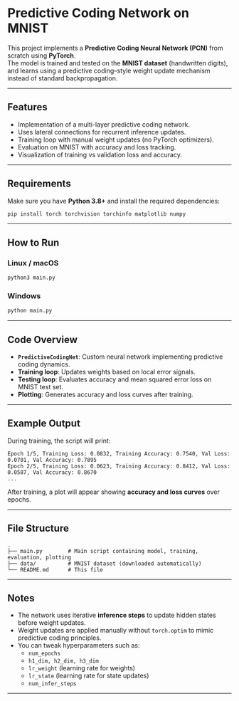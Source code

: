 # Predictive Coding Network on MNIST

This project implements a **Predictive Coding Neural Network (PCN)** from scratch using **PyTorch**.  
The model is trained and tested on the **MNIST dataset** (handwritten digits), and learns using a predictive coding–style weight update mechanism instead of standard backpropagation.

---

## Features
- Implementation of a multi-layer predictive coding network.
- Uses lateral connections for recurrent inference updates.
- Training loop with manual weight updates (no PyTorch optimizers).
- Evaluation on MNIST with accuracy and loss tracking.
- Visualization of training vs validation loss and accuracy.

---

## Requirements
Make sure you have **Python 3.8+** and install the required dependencies:

```bash
pip install torch torchvision torchinfo matplotlib numpy
```

---

## How to Run

### Linux / macOS
```bash
python3 main.py
```

### Windows
```bash
python main.py
```

---

## Code Overview
- **`PredictiveCodingNet`**: Custom neural network implementing predictive coding dynamics.
- **Training loop**: Updates weights based on local error signals.
- **Testing loop**: Evaluates accuracy and mean squared error loss on MNIST test set.
- **Plotting**: Generates accuracy and loss curves after training.

---

## Example Output
During training, the script will print:

```
Epoch 1/5, Training Loss: 0.0832, Training Accuracy: 0.7540, Val Loss: 0.0701, Val Accuracy: 0.7895
Epoch 2/5, Training Loss: 0.0623, Training Accuracy: 0.8412, Val Loss: 0.0587, Val Accuracy: 0.8670
...
```

After training, a plot will appear showing **accuracy and loss curves** over epochs.

---

## File Structure
```
.
├── main.py        # Main script containing model, training, evaluation, plotting
├── data/          # MNIST dataset (downloaded automatically)
└── README.md      # This file
```

---

## Notes
- The network uses iterative **inference steps** to update hidden states before weight updates.
- Weight updates are applied manually without `torch.optim` to mimic predictive coding principles.
- You can tweak hyperparameters such as:
  - `num_epochs`
  - `h1_dim, h2_dim, h3_dim`
  - `lr_weight` (learning rate for weights)
  - `lr_state` (learning rate for state updates)
  - `num_infer_steps`

---
